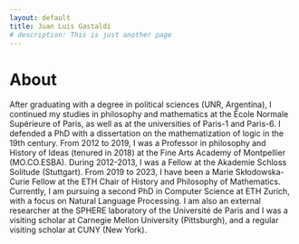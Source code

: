 ```yaml
---
layout: default
title: Juan Luis Gastaldi
# description: This is just another page
---
```

<!-- <script src="{{ 'assets/js/random-color.js' }}"></script> -->

# About



After graduating with a degree in political sciences (UNR, Argentina), I continued my studies in philosophy and mathematics at the École Normale Supérieure of Paris, as well as at the universities of Paris-1 and Paris-6. I defended a PhD with a dissertation on the mathematization of logic in the 19th century. From 2012 to 2019, I was a Professor in philosophy and History of Ideas (tenured in 2018) at the Fine Arts Academy of Montpellier (MO.CO.ESBA). During 2012-2013, I was a Fellow at the Akademie Schloss Solitude (Stuttgart). From 2019 to 2023, I have been a Marie Skłodowska-Curie Fellow at the ETH Chair of History and Philosophy of Mathematics. Currently, I am pursuing a second PhD in Computer Science at ETH Zurich, with a focus on Natural Language Processing. I am also an external researcher at the SPHERE laboratory of the Université de Paris and I was a visiting scholar at Carnegie Mellon University (Pittsburgh), and a regular visiting scholar at CUNY (New York).
